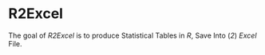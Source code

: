# R2Excel
The goal of *R2Excel* is to produce Statistical Tables in *R*, Save Into (*2*) *Excel* File.
